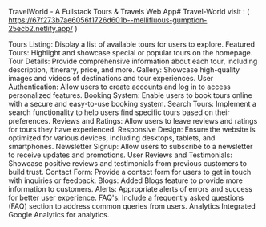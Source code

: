 TravelWorld - A Fullstack Tours & Travels Web App﻿# Travel-World
visit : ( https://67f273b7ae6056f1726d601b--mellifluous-gumption-25ecb2.netlify.app/ )

Tours Listing: Display a list of available tours for users to explore.
Featured Tours: Highlight and showcase special or popular tours on the homepage.
Tour Details: Provide comprehensive information about each tour, including description, itinerary, price, and more.
Gallery: Showcase high-quality images and videos of destinations and tour experiences.
User Authentication: Allow users to create accounts and log in to access personalized features.
Booking System: Enable users to book tours online with a secure and easy-to-use booking system.
Search Tours: Implement a search functionality to help users find specific tours based on their preferences.
Reviews and Ratings: Allow users to leave reviews and ratings for tours they have experienced.
Responsive Design: Ensure the website is optimized for various devices, including desktops, tablets, and smartphones.
Newsletter Signup: Allow users to subscribe to a newsletter to receive updates and promotions.
User Reviews and Testimonials: Showcase positive reviews and testimonials from previous customers to build trust.
Contact Form: Provide a contact form for users to get in touch with inquiries or feedback.
Blogs: Added Blogs feature to provide more information to customers.
Alerts: Appropriate alerts of errors and success for better user experience.
FAQ's: Include a frequently asked questions (FAQ) section to address common queries from users.
Analytics Integrated Google Analytics for analytics.
